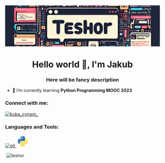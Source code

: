 ![Header](github.png)

<h1 align="center">Hello world 👋, I'm Jakub</h1>
<h3 align="center">Here will be fancy description</h3>

- 🌱 I’m currently learning **Python Programming MOOC 2023**

<h3 align="left">Connect with me:</h3>
<p align="left">
<a href="https://instagram.com/kuba_cyngot_" target="blank"><img align="center" src="https://raw.githubusercontent.com/rahuldkjain/github-profile-readme-generator/master/src/images/icons/Social/instagram.svg" alt="kuba_cyngot_" height="30" width="40" /></a>
</p>

<h3 align="left">Languages and Tools:</h3>
<p align="left"> <a href="https://git-scm.com/" target="_blank" rel="noreferrer"> <img src="https://www.vectorlogo.zone/logos/git-scm/git-scm-icon.svg" alt="git" width="40" height="40"/> </a> <a href="https://www.python.org" target="_blank" rel="noreferrer"> <img src="https://raw.githubusercontent.com/devicons/devicon/master/icons/python/python-original.svg" alt="python" width="40" height="40"/> </a> </p>

<p>&nbsp;<img align="center" src="https://github-readme-stats.vercel.app/api?username=teshor&show_icons=true&locale=en" alt="teshor" /></p>

